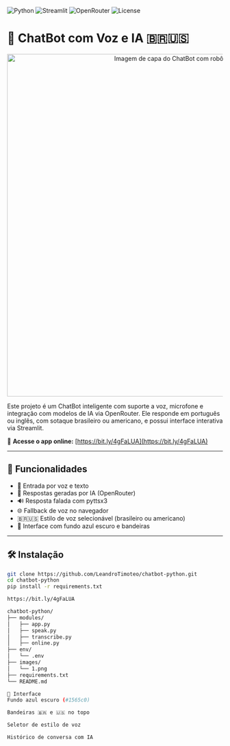 ![Python](https://img.shields.io/badge/Python-3.10-blue?logo=python)
![Streamlit](https://img.shields.io/badge/Streamlit-App-red?logo=streamlit)
![OpenRouter](https://img.shields.io/badge/OpenRouter-API-green?logo=openai)
![License](https://img.shields.io/badge/License-MIT-yellow)

# 🤖 ChatBot com Voz e IA 🇧🇷🇺🇸

<p align="center">
  <img src="https://github.com/LeandroTimoteo/chatbot-python/blob/main/images/1.png?raw=true" width="800" alt="Imagem de capa do ChatBot com robô e celular" />
</p>

Este projeto é um ChatBot inteligente com suporte a voz, microfone e integração com modelos de IA via OpenRouter. Ele responde em português ou inglês, com sotaque brasileiro ou americano, e possui interface interativa via Streamlit.

🔗 **Acesse o app online:** [https://bit.ly/4gFaLUA](https://bit.ly/4gFaLUA)

---

## 🚀 Funcionalidades

- 🎤 Entrada por voz e texto
- 🧠 Respostas geradas por IA (OpenRouter)
- 🔊 Resposta falada com pyttsx3
- 🌐 Fallback de voz no navegador
- 🇧🇷🇺🇸 Estilo de voz selecionável (brasileiro ou americano)
- 🎨 Interface com fundo azul escuro e bandeiras

---

## 🛠️ Instalação

```bash
git clone https://github.com/LeandroTimoteo/chatbot-python.git
cd chatbot-python
pip install -r requirements.txt

https://bit.ly/4gFaLUA

chatbot-python/
├── modules/
│   ├── app.py
│   ├── speak.py
│   ├── transcribe.py
│   ├── online.py
├── env/
│   └── .env
├── images/
│   └── 1.png
├── requirements.txt
└── README.md

📸 Interface
Fundo azul escuro (#1565c0)

Bandeiras 🇧🇷 e 🇺🇸 no topo

Seletor de estilo de voz

Histórico de conversa com IA

